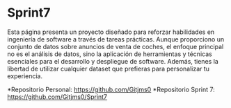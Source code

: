 # Sprint7
Esta página presenta un proyecto diseñado para reforzar habilidades en ingeniería de software a través de tareas prácticas. Aunque proporciono un conjunto de datos sobre anuncios de venta de coches, el enfoque principal no es el análisis de datos, sino la aplicación de herramientas y técnicas esenciales para el desarrollo y despliegue de software. Además, tienes la libertad de utilizar cualquier dataset que prefieras para personalizar tu experiencia.

*Repositorio Personal: https://github.com/Gitjms0
*Repositorio Sprint 7: https://github.com/Gitjms0/Sprint7